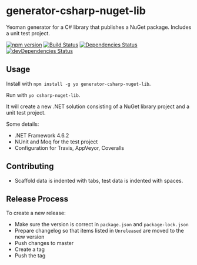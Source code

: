 # generator-csharp-nuget-lib
Yeoman generator for a C# library that publishes a NuGet package. Includes a unit test project.

[![npm version](https://img.shields.io/npm/v/generator-csharp-nuget-lib.svg)](https://npmjs.org/package/generator-csharp-nuget-lib)
[![Build Status](https://travis-ci.org/ngeor/generator-csharp-nuget-lib.svg?branch=master)](https://travis-ci.org/ngeor/generator-csharp-nuget-lib)
[![Dependencies Status](https://david-dm.org/ngeor/generator-csharp-nuget-lib.svg)](https://david-dm.org/ngeor/generator-csharp-nuget-lib)
[![devDependencies Status](https://david-dm.org/ngeor/generator-csharp-nuget-lib/dev-status.svg)](https://david-dm.org/ngeor/generator-csharp-nuget-lib?type=dev)

## Usage

Install with `npm install -g yo generator-csharp-nuget-lib`.

Run with `yo csharp-nuget-lib`.

It will create a new .NET solution consisting of a NuGet library project and a unit test project.

Some details:

- .NET Framework 4.6.2
- NUnit and Moq for the test project
- Configuration for Travis, AppVeyor, Coveralls

## Contributing

- Scaffold data is indented with tabs, test data is indented with spaces.

## Release Process

To create a new release:

- Make sure the version is correct in `package.json` and `package-lock.json`
- Prepare changelog so that items listed in `Unreleased` are moved to the new version
- Push changes to master
- Create a tag
- Push the tag
